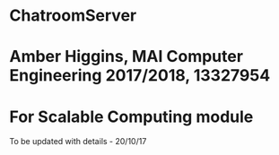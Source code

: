 # ChatroomServer
# Amber Higgins, MAI Computer Engineering 2017/2018, 13327954
# For Scalable Computing module


To be updated with details - 20/10/17
